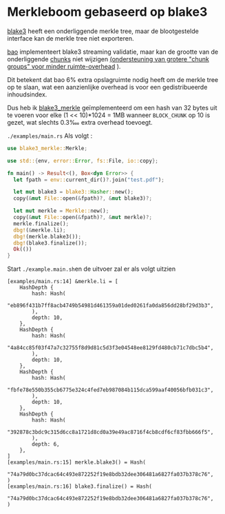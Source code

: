 # Merkleboom gebaseerd op blake3

[blake3](https://github.com/BLAKE3-team/BLAKE3) heeft een onderliggende merkle tree, maar de blootgestelde interface kan de merkle tree niet exporteren.

[bao](https://github.com/oconnor663/bao) implementeert blake3 streaming validatie, maar kan de grootte van de onderliggende [chunks](https://github.com/oconnor663/bao/issues/34) niet wijzigen [(ondersteuning van grotere "chunk groups" voor minder ruimte-overhead](https://github.com/oconnor663/bao/issues/34) ).

Dit betekent dat bao 6% extra opslagruimte nodig heeft om de merkle tree op te slaan, wat een aanzienlijke overhead is voor een gedistribueerde inhoudsindex.

Dus heb ik [blake3_merkle](https://github.com/rmw-lib/blake3_merkle) geïmplementeerd om een hash van 32 bytes uit te voeren voor elke (1 << 10)*1024 = 1MB wanneer `BLOCK_CHUNK` op 10 is gezet, wat slechts 0.3‱ extra overhead toevoegt.

`./examples/main.rs` Als volgt :

```rust
use blake3_merkle::Merkle;

use std::{env, error::Error, fs::File, io::copy};

fn main() -> Result<(), Box<dyn Error>> {
  let fpath = env::current_dir()?.join("test.pdf");

  let mut blake3 = blake3::Hasher::new();
  copy(&mut File::open(&fpath)?, &mut blake3)?;

  let mut merkle = Merkle::new();
  copy(&mut File::open(&fpath)?, &mut merkle)?;
  merkle.finalize();
  dbg!(&merkle.li);
  dbg!(merkle.blake3());
  dbg!(blake3.finalize());
  Ok(())
}
```

Start `./example.main.sh`en de uitvoer zal er als volgt uitzien

```
[examples/main.rs:14] &merkle.li = [
    HashDepth {
        hash: Hash(
            "eb896f431b7ff8acb4749b54981d461359a01ded0261fa0da856dd28bf29d3b3",
        ),
        depth: 10,
    },
    HashDepth {
        hash: Hash(
            "4a84cc85f03f47a7c32755f8d9d81c5d3f3e04548ee8129fd480cb71c7dbc5b4",
        ),
        depth: 10,
    },
    HashDepth {
        hash: Hash(
            "fbfe78e550b355cb6775e324c4fed7eb987084b115dca599aaf40056bfb031c3",
        ),
        depth: 10,
    },
    HashDepth {
        hash: Hash(
            "392878c3bdc9c315d6cc8a1721d8cd0a39e49ac8716f4cb8cdf6cf83fbb666f5",
        ),
        depth: 6,
    },
]
[examples/main.rs:15] merkle.blake3() = Hash(
    "74a79d0bc37dcac64c493e872252f19e8bdb32dee306481a6827fa037b378c76",
)
[examples/main.rs:16] blake3.finalize() = Hash(
    "74a79d0bc37dcac64c493e872252f19e8bdb32dee306481a6827fa037b378c76",
)
```